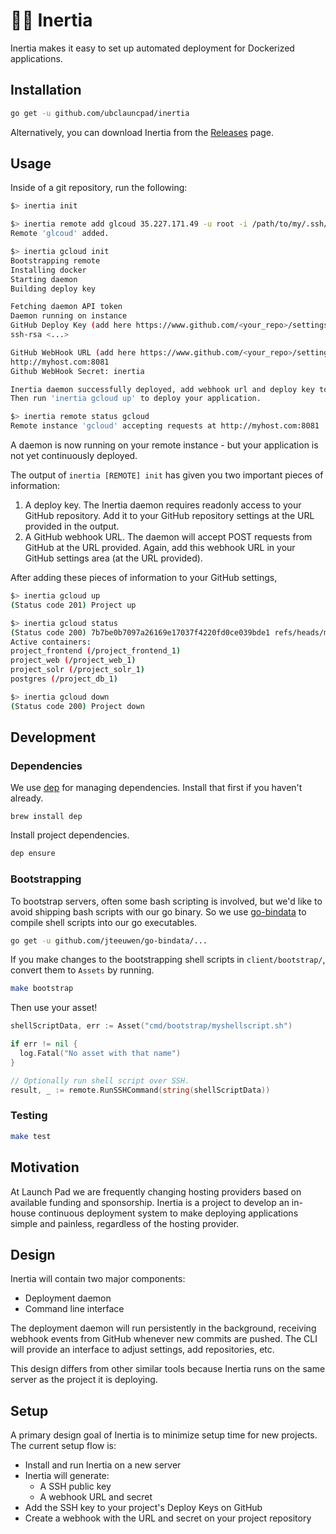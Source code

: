 # 👩‍🚀 Inertia

Inertia makes it easy to set up automated deployment for Dockerized
applications.

## Installation

```bash
go get -u github.com/ubclauncpad/inertia
```

Alternatively, you can download Inertia from the [Releases](https://github.com/ubclaunchpad/inertia/releases) page.

## Usage

Inside of a git repository, run the following:

```bash
$> inertia init

$> inertia remote add glcoud 35.227.171.49 -u root -i /path/to/my/.ssh/id_rsa
Remote 'glcoud' added.

$> inertia gcloud init
Bootstrapping remote
Installing docker
Starting daemon
Building deploy key

Fetching daemon API token
Daemon running on instance
GitHub Deploy Key (add here https://www.github.com/<your_repo>/settings/keys/new):
ssh-rsa <...>

GitHub WebHook URL (add here https://www.github.com/<your_repo>/settings/hooks/new):
http://myhost.com:8081
Github WebHook Secret: inertia

Inertia daemon successfully deployed, add webhook url and deploy key to enable it.
Then run 'inertia gcloud up' to deploy your application.

$> inertia remote status gcloud
Remote instance 'gcloud' accepting requests at http://myhost.com:8081
```

A daemon is now running on your remote instance - but your application is not yet
continuously deployed.

The output of `inertia [REMOTE] init` has given you two important pieces of information:

1. A deploy key. The Inertia daemon requires readonly access to your GitHub repository.
   Add it to your GitHub repository settings at the URL provided in the output.
2. A GitHub webhook URL. The daemon will accept POST requests from GitHub at the URL
   provided. Again, add this webhook URL in your GitHub settings area (at the URL
   provided).

After adding these pieces of information to your GitHub settings,

```bash
$> inertia gcloud up
(Status code 201) Project up

$> inertia gcloud status
(Status code 200) 7b7be0b7097a26169e17037f4220fd0ce039bde1 refs/heads/master
Active containers:
project_frontend (/project_frontend_1)
project_web (/project_web_1)
project_solr (/project_solr_1)
postgres (/project_db_1)

$> inertia gcloud down
(Status code 200) Project down
```

## Development

### Dependencies

We use [dep](https://github.com/golang/dep) for managing dependencies. Install
that first if you haven't already.

```
brew install dep
```

Install project dependencies.

```bash
dep ensure
```

### Bootstrapping

To bootstrap servers, often some bash scripting is involved,
but we'd like to avoid shipping bash scripts with our go binary.
So we use [go-bindata](https://github.com/jteeuwen/go-bindata) to
compile shell scripts into our go executables.

```bash
go get -u github.com/jteeuwen/go-bindata/...
```

If you make changes to the bootstrapping shell scripts in
`client/bootstrap/`, convert them to `Assets` by running.

```bash
make bootstrap
```

Then use your asset!

```go
shellScriptData, err := Asset("cmd/bootstrap/myshellscript.sh")

if err != nil {
  log.Fatal("No asset with that name")
}

// Optionally run shell script over SSH.
result, _ := remote.RunSSHCommand(string(shellScriptData))
```

### Testing

```bash
make test
```

## Motivation

At Launch Pad we are frequently changing hosting providers based on available
funding and sponsorship. Inertia is a project to develop an in-house continuous
deployment system to make deploying applications simple and painless, regardless
of the hosting provider.

## Design

Inertia will contain two major components:

* Deployment daemon
* Command line interface

The deployment daemon will run persistently in the background, receiving webhook
events from GitHub whenever new commits are pushed. The CLI will provide an
interface to adjust settings, add repositories, etc.

This design differs from other similar tools because Inertia runs on the same
server as the project it is deploying.

## Setup

A primary design goal of Inertia is to minimize setup time for new projects. The
current setup flow is:

* Install and run Inertia on a new server
* Inertia will generate:
  * A SSH public key
  * A webhook URL and secret
* Add the SSH key to your project's Deploy Keys on GitHub
* Create a webhook with the URL and secret on your project repository
